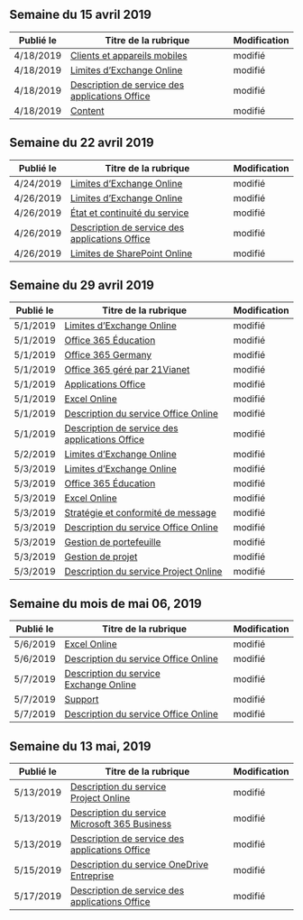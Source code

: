 <!-- This file is generated automatically each week. Changes made to this file will be overwritten.-->




## <a name="week-of-april-15-2019"></a>Semaine du 15 avril 2019


| Publié le |Titre de la rubrique | Modification |
|------|------------|--------|
| 4/18/2019 | [Clients et appareils mobiles](/Office365/ServiceDescriptions/exchange-online-service-description/clients-and-mobile-devices) | modifié |
| 4/18/2019 | [Limites d’Exchange Online](/Office365/ServiceDescriptions/exchange-online-service-description/exchange-online-limits) | modifié |
| 4/18/2019 | [Description de service des applications Office](/Office365/ServiceDescriptions/office-applications-service-description/office-applications-service-description) | modifié |
| 4/18/2019 | [Content](/Office365/ServiceDescriptions/sharepoint-online-service-description/content) | modifié |


## <a name="week-of-april-22-2019"></a>Semaine du 22 avril 2019


| Publié le |Titre de la rubrique | Modification |
|------|------------|--------|
| 4/24/2019 | [Limites d’Exchange Online](/Office365/ServiceDescriptions/exchange-online-service-description/exchange-online-limits) | modifié |
| 4/26/2019 | [Limites d’Exchange Online](/Office365/ServiceDescriptions/exchange-online-service-description/exchange-online-limits) | modifié |
| 4/26/2019 | [État et continuité du service](/Office365/ServiceDescriptions/office-365-platform-service-description/service-health-and-continuity) | modifié |
| 4/26/2019 | [Description de service des applications Office](/Office365/ServiceDescriptions/office-applications-service-description/office-applications-service-description) | modifié |
| 4/26/2019 | [Limites de SharePoint Online](/Office365/ServiceDescriptions/sharepoint-online-service-description/sharepoint-online-limits) | modifié |


## <a name="week-of-april-29-2019"></a>Semaine du 29 avril 2019


| Publié le |Titre de la rubrique | Modification |
|------|------------|--------|
| 5/1/2019 | [Limites d’Exchange Online](/Office365/ServiceDescriptions/exchange-online-service-description/exchange-online-limits) | modifié |
| 5/1/2019 | [Office 365 Éducation](/Office365/ServiceDescriptions/office-365-platform-service-description/office-365-education) | modifié |
| 5/1/2019 | [Office 365 Germany](/Office365/ServiceDescriptions/office-365-platform-service-description/office-365-germany) | modifié |
| 5/1/2019 | [Office 365 géré par 21Vianet](/Office365/ServiceDescriptions/office-365-platform-service-description/office-365-operated-by-21vianet) | modifié |
| 5/1/2019 | [Applications Office](/Office365/ServiceDescriptions/office-applications-service-description/office-applications) | modifié |
| 5/1/2019 | [Excel Online](/Office365/ServiceDescriptions/office-online-service-description/excel-online) | modifié |
| 5/1/2019 | [Description du service Office Online](/Office365/ServiceDescriptions/office-online-service-description/office-online-service-description) | modifié |
| 5/1/2019 | [Description de service des applications Office](/Office365/ServiceDescriptions/office-applications-service-description/office-applications-service-description) | modifié |
| 5/2/2019 | [Limites d’Exchange Online](/Office365/ServiceDescriptions/exchange-online-service-description/exchange-online-limits) | modifié |
| 5/3/2019 | [Limites d’Exchange Online](/Office365/ServiceDescriptions/exchange-online-service-description/exchange-online-limits) | modifié |
| 5/3/2019 | [Office 365 Éducation](/Office365/ServiceDescriptions/office-365-platform-service-description/office-365-education) | modifié |
| 5/3/2019 | [Excel Online](/Office365/ServiceDescriptions/office-online-service-description/excel-online) | modifié |
| 5/3/2019 | [Stratégie et conformité de message](/Office365/ServiceDescriptions/exchange-online-service-description/message-policy-and-compliance) | modifié |
| 5/3/2019 | [Description du service Office Online](/Office365/ServiceDescriptions/office-online-service-description/office-online-service-description) | modifié |
| 5/3/2019 | [Gestion de portefeuille](/Office365/ServiceDescriptions/project-online-service-description/portfolio-management) | modifié |
| 5/3/2019 | [Gestion de projet](/Office365/ServiceDescriptions/project-online-service-description/project-management) | modifié |
| 5/3/2019 | [Description du service Project Online](/Office365/ServiceDescriptions/project-online-service-description/project-online-service-description) | modifié |


## <a name="week-of-may-06-2019"></a>Semaine du mois de mai 06, 2019


| Publié le |Titre de la rubrique | Modification |
|------|------------|--------|
| 5/6/2019 | [Excel Online](/Office365/ServiceDescriptions/office-online-service-description/excel-online) | modifié |
| 5/6/2019 | [Description du service Office Online](/Office365/ServiceDescriptions/office-online-service-description/office-online-service-description) | modifié |
| 5/7/2019 | [Description du service Exchange Online](/Office365/ServiceDescriptions/exchange-online-service-description/exchange-online-service-description) | modifié |
| 5/7/2019 | [Support](/Office365/ServiceDescriptions/office-365-platform-service-description/support) | modifié |
| 5/7/2019 | [Description du service Office Online](/Office365/ServiceDescriptions/office-online-service-description/office-online-service-description) | modifié |


## <a name="week-of-may-13-2019"></a>Semaine du 13 mai, 2019


| Publié le |Titre de la rubrique | Modification |
|------|------------|--------|
| 5/13/2019 | [Description du service Project Online](/Office365/ServiceDescriptions/project-online-service-description/project-online-service-description) | modifié |
| 5/13/2019 | [Description du service Microsoft 365 Business](/Office365/ServiceDescriptions/microsoft-365-business-service-description) | modifié |
| 5/13/2019 | [Description de service des applications Office](/Office365/ServiceDescriptions/office-applications-service-description/office-applications-service-description) | modifié |
| 5/15/2019 | [Description du service OneDrive Entreprise](/Office365/ServiceDescriptions/onedrive-for-business-service-description) | modifié |
| 5/17/2019 | [Description de service des applications Office](/Office365/ServiceDescriptions/office-applications-service-description/office-applications-service-description) | modifié |
